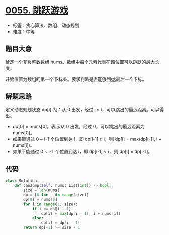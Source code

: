 # [0055. 跳跃游戏](https://leetcode.cn/problems/jump-game/)

- 标签：贪心算法、数组、动态规划
- 难度：中等

## 题目大意

给定一个非负整数数组 nums，数组中每个元素代表在该位置可以跳跃的最大长度。

开始位置为数组的第一个下标处。要求判断是否能够到达最后一个下标。

## 解题思路

定义动态规划状态 dp[i] 为：从 0 出发，经过 j ≤ i，可以跳出的最远距离。可以得出。

- dp[0] = nums[0]。表示从 0 出发，经过 0，可以跳出的最远距离为 nums[0]。
- 如果能通过 0 ~ i-1 个位置到达 i，即 dp[i-1] ≥ i，则 dp[i] = max(dp[i-1], i + nums[i])。
- 如果不能通过 0 ~ i-1 个位置到达 i，即 dp[i-1] < i，则 dp[i] = dp[i-1]。

## 代码

```Python
class Solution:
    def canJump(self, nums: List[int]) -> bool:
        size = len(nums)
        dp = [0 for _ in range(size)]
        dp[0] = nums[0]
        for i in range(1, size):
            if i <= dp[i - 1]:
                dp[i] = max(dp[i - 1], i + nums[i])
            else:
                dp[i] = dp[i - 1]
        return dp[-1] >= size - 1
```

